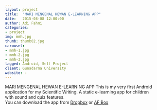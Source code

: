 ```yaml
---
layout: project
title:  "MARI MENGENAL HEWAN E-LEARNING APP"
date:   2015-08-08 12:00:00
author: Adi Fahmi
categories:
- project
img: mmh.jpg
thumb: thumb02.jpg
carousel:
- mmh-1.jpg
- mmh-2.jpg
- mmh-3.jpg
tagged: Android, Self Project 
client: Gunadarma University
website: -
---
```

MARI MENGENAL HEWAN E-LEARNING APP
This is my very first Android application for my Scientific Writing. A static e-learning app for children with sound and quiz features. <br>
You can download the app from <a href="https://www.dropbox.com/s/6l9thckuqtd5jg3/Mari_Mengenal_Hewan_V_1.0.2.apk?dl=0" target="_blank">Dropbox</a> or <a href="http://adifahmi.orgfree.com/afbox/index.php/Download/get_file/Do9285Yhsi" target="_blank">AF Box</a>
